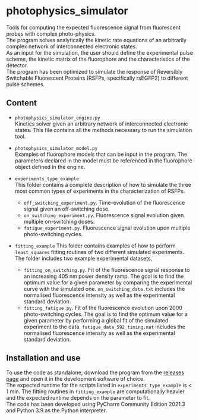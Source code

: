# photophysics_simulator
Tools for computing the expected fluorescence signal from fluorescent probes with complex photo-physics.  
The program solves analytically the kinetic rate equations of an arbitrarily complex network of interconnected electronic states.  
As an input for the simulation, the user should define the experimental pulse scheme, the kinetic matrix of the fluorophore and the characteristics of the detector.  
The program has been optimized to simulate the response of Reversibly Switchable Fluorescent Proteins (RSFPs, specifically rsEGFP2) to different pulse schemes.  

## Content
- `photophysics_simulator_engine.py`    
Kinetics solver given an arbitrary network of interconnected electronic states. This file contains all the methods necessary to run the simulation tool.

- `photophysics_simulator_model.py`  
Examples of fluorophore models that can be input in the program. The parameters declared in the model must be referenced in the fluorophore object defined in the engine.

- `experiments_type_example`  
This folder contains a complete description of how to simulate the three most common types of experiments in the characterization of RSFPs.
  - `off_switching_experiment.py`. Time-evolution of the fluorescence signal given an off-switching dose.  
  - `on_switching_experiment.py`. Fluorescence signal evolution given multiple on-switching doses.  
  - `fatigue_experiment.py`. Fluorescence signal evolution upon multiple photo-switching cycles.  
  
- `fitting_example`
This folder contains examples of how to perform `least_squares` fitting routines of two different simulated experiments. The folder includes two example experimental datasets.  
  - `fitting_on_switching.py`. Fit of the fluorescence signal response to an increasing 405 nm power density ramp. The goal is to find the optimum value for a given parameter by comparing the experimental curve with the simulated one. `on_switching_data.txt` includes the normalised fluorescence intensity as well as the experimental standard deviation.  
  - `fitting_fatigue.py`. Fit of the fluorescence evolution upon 2000 photo-switching cycles. The goal is to find the optimum value for a given parameter by performing a global fit of the simulated experiment to the data. `fatigue_data_592_timing.mat` includes the normalised fluorescence intensity as well as the experimental standard deviation.
 
## Installation and use
To use the code as standalone, download the program from the [releases page](https://github.com/marinaguilera/photophysics_simulator/releases) and open it in the development software of choice.      
The expected runtime for the scripts listed in `experiments_type_example` is < 1 min. The fitting routines in `fitting_example` are computationally heavier and the expected runtime depends on the parameter to fit.  
The code has been developed using PyCharm Community Edition 2021.3 and Python 3.9 as the Python interpreter. 

